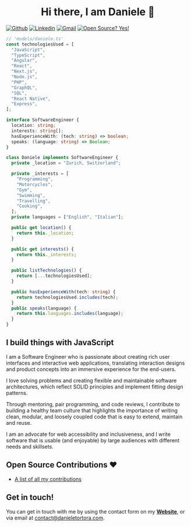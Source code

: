 <h1 align="center">Hi there, I am Daniele 👋</h1>

[![Github](https://img.shields.io/badge/-Github-000?style=flat&logo=Github&logoColor=white)](https://github.com/floroz)
[![Linkedin](https://img.shields.io/badge/-LinkedIn-blue?style=flat&logo=Linkedin&logoColor=white)](https://www.linkedin.com/in/danieletortora/)
[![Gmail](https://img.shields.io/badge/-Gmail-c14438?style=flat&logo=Gmail&logoColor=white)](mailto:contact@danieletortora.com)
[![Open Source? Yes!](https://badgen.net/badge/Open%20Source%20%3F/Yes%21/blue?icon=github)](https://github.com/floroz/floroz/blob/master/CONTRIBUTIONS.md)


```ts
// 'models/daniele.ts'
const technologiesUsed = [
  "JavaScript",
  "TypeScript",
  "Angular",
  "React",
  "Next.js",
  "Node.js",
  "PHP",
  "GraphQL",
  "SQL",
  "React Native",
  "Express",
];

interface SoftwareEngineer {
  location: string;
  interests: string[];
  hasExperienceWith: (tech: string) => boolean;
  speaks: (language: string) => Boolean;
}

class Daniele implements SoftwareEngineer {
  private _location = "Zurich, Switzerland";

  private _interests = [
    "Programming",
    "Motorcycles",
    "Gym",
    "Swimming",
    "Travelling",
    "Cooking",
  ];
  private languages = ["English", "Italian"];

  public get location() {
    return this._location;
  }

  public get interests() {
    return this._interests;
  }

  public listTechnologies() {
    return [...technologiesUsed];
  }

  public hasExperienceWith(tech: string) {
    return technologiesUsed.includes(tech);
  }
  public speaks(language) {
    return this.languages.includes(language);
  }
}

```

## I build things with JavaScript 

I am a Software Engineer who is passionate about creating rich user interfaces and interactive web applications, translating interaction designs and product concepts into an immersive experience for the end-users.

I love solving problems and creating flexible and maintainable software architectures, which reflect SOLID principles and implement fitting design patterns.

Through mentoring, pair programming, and code reviews, I contribute to building a healthy team culture that highlights the importance of writing clean, modular, and loosely coupled code that is easy to extend, maintain and reuse.

I am an advocate for web accessibility and inclusiveness, and I write software that is usable (and enjoyable) by large audiences with different needs and skillsets.


## Open Source Contributions :heart:

- [A list of all my contributions](https://github.com/floroz/floroz/blob/master/CONTRIBUTIONS.md)



## Get in touch!

You can get in touch with me by using the contact form on my [**Website**](https://www.danieletortora.com), or via email at contact@danieletortora.com.
